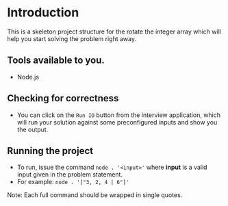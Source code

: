 # Introduction

This is a skeleton project structure for the rotate the integer array which will help you start solving the problem right away.

## Tools available to you.
- Node.js

## Checking for correctness 

- You can click on the `Run IO` button from the interview application, which will run your solution against some preconfigured inputs and show you the output.

## Running the project

- To run, issue the command `node . '<input>'` where  **input** is a valid input given in the problem statement.
- For example: `node . '["3, 2, 4 | 6"]'`

Note: Each full command should be wrapped in single quotes.
